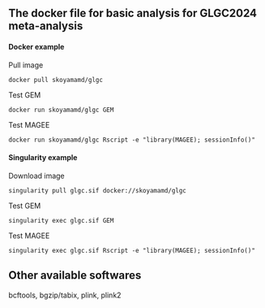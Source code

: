 ## The docker file for basic analysis for GLGC2024 meta-analysis

#### Docker example

Pull image

```docker pull skoyamamd/glgc```

Test GEM

```docker run skoyamamd/glgc GEM```

Test MAGEE

```docker run skoyamamd/glgc Rscript -e "library(MAGEE); sessionInfo()"```

#### Singularity example

Download image

```singularity pull glgc.sif docker://skoyamamd/glgc```

Test GEM

```singularity exec glgc.sif GEM```

Test MAGEE

```singularity exec glgc.sif Rscript -e "library(MAGEE); sessionInfo()"```

## Other available softwares

bcftools, bgzip/tabix, plink, plink2
